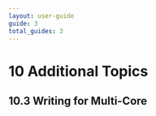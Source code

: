 ```yaml
---
layout: user-guide
guide: 3
total_guides: 3
---
```

# 10 Additional Topics

## 10.3 Writing for Multi-Core
